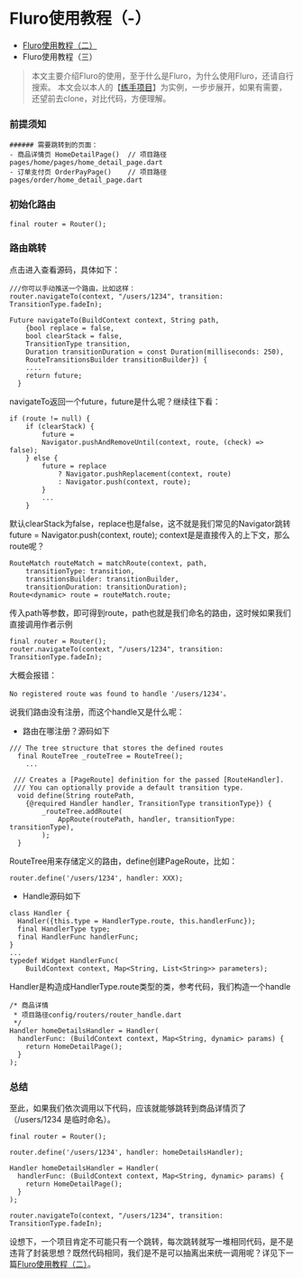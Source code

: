 # Fluro使用教程（-）

* [Fluro使用教程（二）](FLURO2.md)
* Fluro使用教程（三）

> 本文主要介绍Fluro的使用，至于什么是Fluro，为什么使用Fluro，还请自行搜索。
> 本文会以本人的【[练手项目](https://github.com/haolizi/electricity_flutter)】为实例，一步步展开，如果有需要，还望前去clone，对比代码，方便理解。

### 前提须知
```
###### 需要跳转到的页面：
- 商品详情页 HomeDetailPage()  // 项目路径pages/home/pages/home_detail_page.dart
- 订单支付页 OrderPayPage()    // 项目路径pages/order/home_detail_page.dart
```

### 初始化路由
```
final router = Router();
```

### 路由跳转
点击进入查看源码，具体如下：
```
///你可以手动推送一个路由，比如这样：
router.navigateTo(context, "/users/1234", transition: TransitionType.fadeIn);

Future navigateTo(BuildContext context, String path,
    {bool replace = false,
    bool clearStack = false,
    TransitionType transition,
    Duration transitionDuration = const Duration(milliseconds: 250),
    RouteTransitionsBuilder transitionBuilder}) {
    ....
    return future;
  }
```

navigateTo返回一个future，future是什么呢？继续往下看：
```
if (route != null) {
    if (clearStack) {
        future = 
        Navigator.pushAndRemoveUntil(context, route, (check) => false);
    } else {
        future = replace
            ? Navigator.pushReplacement(context, route)
            : Navigator.push(context, route);
        }
        ...
    }
```

默认clearStack为false，replace也是false，这不就是我们常见的Navigator跳转future = Navigator.push(context, route); context是是直接传入的上下文，那么route呢？
```
RouteMatch routeMatch = matchRoute(context, path,
    transitionType: transition,
    transitionsBuilder: transitionBuilder,
    transitionDuration: transitionDuration);
Route<dynamic> route = routeMatch.route;
```

传入path等参数，即可得到route，path也就是我们命名的路由，这时候如果我们直接调用作者示例
```
final router = Router();
router.navigateTo(context, "/users/1234", transition: TransitionType.fadeIn);
```

大概会报错：
```
No registered route was found to handle '/users/1234'。
```

说我们路由没有注册，而这个handle又是什么呢：
* 路由在哪注册？源码如下
```
/// The tree structure that stores the defined routes
  final RouteTree _routeTree = RouteTree();
    ...

 /// Creates a [PageRoute] definition for the passed [RouteHandler].
 /// You can optionally provide a default transition type.
  void define(String routePath,
    {@required Handler handler, TransitionType transitionType}) {
        _routeTree.addRoute(
            AppRoute(routePath, handler, transitionType: transitionType),
        );
  }
```

RouteTree用来存储定义的路由，define创建PageRoute，比如：
```
router.define('/users/1234', handler: XXX);
```

* Handle源码如下
```
class Handler {
  Handler({this.type = HandlerType.route, this.handlerFunc});
  final HandlerType type;
  final HandlerFunc handlerFunc;
}
...
typedef Widget HandlerFunc(
    BuildContext context, Map<String, List<String>> parameters);
```

Handler是构造成HandlerType.route类型的类，参考代码，我们构造一个handle
```
/* 商品详情
 * 项目路径config/routers/router_handle.dart
 */
Handler homeDetailsHandler = Handler(
  handlerFunc: (BuildContext context, Map<String, dynamic> params) {
    return HomeDetailPage();
  }
);
```

### 总结
至此，如果我们依次调用以下代码，应该就能够跳转到商品详情页了（/users/1234 是临时命名）。
```
final router = Router();

router.define('/users/1234', handler: homeDetailsHandler);

Handler homeDetailsHandler = Handler(
  handlerFunc: (BuildContext context, Map<String, dynamic> params) {
    return HomeDetailPage();
  }
);

router.navigateTo(context, "/users/1234", transition: TransitionType.fadeIn);
```
设想下，一个项目肯定不可能只有一个跳转，每次跳转就写一堆相同代码，是不是违背了封装思想？既然代码相同，我们是不是可以抽离出来统一调用呢？详见下一篇[Fluro使用教程（二）](FLURO2.md)。

